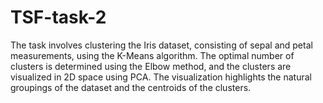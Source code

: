 # TSF-task-2
The task involves clustering the Iris dataset, consisting of sepal and petal measurements, using the K-Means algorithm. The optimal number of clusters is determined using the Elbow method, and the clusters are visualized in 2D space using PCA. The visualization highlights the natural groupings of the dataset and the centroids of the clusters.
